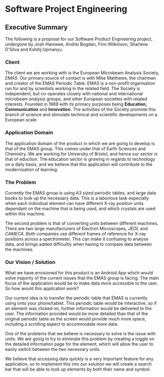 # Software Project Engineering

## Executive Summary

The following is a proposal for our Software Product Engineering project, undergone by Josh Hamwee, Andrei Bogdan, Finn Wilkinson, Sharlene D'Silva and Kshitij Upmanyu.

### Client

The client we are working with is the European Microbeam Analysis Society, _EMAS_. Our primary source of contact is with Mike Matthews, the chairman and creator of the EMAS Periodic Table. EMAS is a non-profit organisation run for and by scientists working in the related field. The Society is independent, but co-operates closely with national and international microbeam analysis groups, and other European societies with related interests. Founded in 1989 with its primary purposes being **Education, Communication** and **Innovation**. The activities of the Society promote this branch of science and stimulate technical and scientific developments on a European scale.

### Application Domain

The application domain of the product in which we are going to develop is that of the EMAS group. This comes under that of Earth Sciences and Chemistry. We are working for University of Bristol, and hence our sector is that of eduction. The education sector is growing in regards to technology on a daily basis, and we believe that this application will contribute to the modernisation of learning.

### The Problem

Currently the EMAS group is using A3 sized periodic tables, and large data books to look up the necessary data. This is a laborious task especially when each individual element can have different X-ray position units dependant on the machine that is being used, and which crystals are used within this machine.

The second problem is that of converting units between different machines. There are two large manufacturers of Electron Microscopes, _JEOL_ and _CAMECA_. Both companies use different frames of reference for X-ray positions across a spectrometer. This can make it confusing to analyse data, and brings added difficultly when having to compare data between the machines.

### Our Vision / Solution

What we have envisioned for this product is an Android App which would solve majority of the current issues that the EMAS group is facing. The main focus of the application would be to make data more accessible to the user. So how would this application work?

Our current idea is to transfer the periodic table that EMAS is currently using onto your phone/tablet. This periodic table would be interactive, so if an element was clicked on, further information would be delivered to the user. The information provided would be more detailed than that of the original periodic table as the screen would provide much more space, including a scrolling aspect to accommodate more data.

One of the problems that we believe is necessary to solve is the issue with units. We are going to try to eliminate this problem by creating a toggle on the detailed information page for the element, which will allow the user to easily switch between the two necessary units.

We believe that accessing data quickly is a very important feature for any application, so to implement this into our solution we will create a search bar that will be able to look up elements by both their name and symbol.
